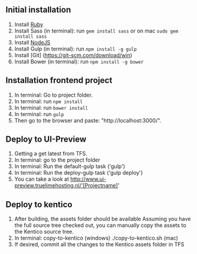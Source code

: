 ## Initial installation
1. Install [Ruby](https://www.ruby-lang.org/en/documentation/installation/)
2. Install Sass (in terminal): run `gem install sass` or on mac `sudo gem install sass`
3. Install [NodeJS](https://nodejs.org/)
4. Install Gulp (in terminal): run `npm install -g gulp`
5. Install [Git] (https://git-scm.com/download/win)
6. Install Bower (in terminal): run `npm install -g bower`


## Installation frontend project
1. In terminal: Go to project folder.
2. In terminal: run `npm install`
3. In terminal: run `bower install`
4. In terminal: run `gulp`
5. Then go to the browser and paste: "http://localhost:3000/".


## Deploy to UI-Preview
1. Getting a get latest from TFS.
2. In terminal: go to the project folder
3. In terminal: Run the default-gulp task ('gulp')
4. In terminal: Run the deploy-gulp task ('gulp deploy')
5. You can take a look at http://www.ui-preview.truelimehosting.nl/'[Projectname]'


## Deploy to kentico
1. After building, the assets folder should be available
   Assuming you have the full source tree checked out, you can manually copy the assets to
   the Kentico source tree.
2. In terminal: copy-to-kentico (windows) ./copy-to-kentico.sh (mac)
3. If desired, commit all the changes to the Kentico assets folder in TFS
